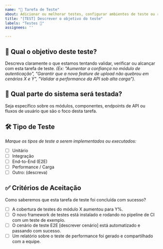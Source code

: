 ```yaml
---
name: "🧪 Tarefa de Teste"
about: Adicionar ou melhorar testes, configurar ambientes de teste ou realizar testes específicos
title: "[TEST] Descrever o objetivo do teste"
labels: "Testes 🧪"
assignees: ''

---
```


## 🎯 Qual o objetivo deste teste?

Descreva claramente o que estamos tentando validar, verificar ou alcançar com esta tarefa de teste.
*(Ex: "Aumentar a confiança no módulo de autenticação", "Garantir que a nova feature de upload não quebrou em cenários X e Y", "Validar a performance da API sob alta carga").*

## 📍 Qual parte do sistema será testada?

Seja específico sobre os módulos, componentes, endpoints de API ou fluxos de usuário que são o foco desta tarefa.

## 🛠️ Tipo de Teste

*Marque os tipos de teste a serem implementados ou executados:*
- [ ] Unitário
- [ ] Integração
- [ ] End-to-End (E2E)
- [ ] Performance / Carga
- [ ] Outro: (descreva)

## ✅ Critérios de Aceitação

Como saberemos que esta tarefa de teste foi concluída com sucesso?
- [ ] A cobertura de testes do módulo X aumentou para Y%.
- [ ] O novo framework de testes está instalado e rodando no pipeline de CI com um teste de exemplo.
- [ ] O cenário de teste E2E [descrever cenário] está automatizado e passando com sucesso.
- [ ] Um relatório sobre o teste de performance foi gerado e compartilhado com a equipe.